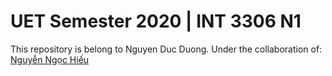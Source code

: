 
# UET Semester 2020 | INT 3306 N1
This repository is belong to Nguyen Duc Duong.
Under the collaboration of:  
[Nguyễn Ngọc Hiếu](https://github.com/NNHieu)
